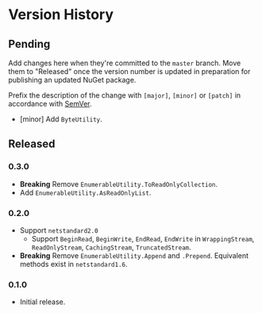 # Version History

## Pending

Add changes here when they're committed to the `master` branch. Move them to "Released" once the version number
is updated in preparation for publishing an updated NuGet package.

Prefix the description of the change with `[major]`, `[minor]` or `[patch]` in accordance with [SemVer](http://semver.org).

* [minor] Add `ByteUtility`.

## Released

### 0.3.0

* **Breaking** Remove `EnumerableUtility.ToReadOnlyCollection`.
* Add `EnumerableUtility.AsReadOnlyList`.

### 0.2.0

* Support `netstandard2.0`
  * Support `BeginRead`, `BeginWrite`, `EndRead`, `EndWrite` in `WrappingStream`, `ReadOnlyStream`, `CachingStream`, `TruncatedStream`.
* **Breaking** Remove `EnumerableUtility.Append` and `.Prepend`. Equivalent methods exist in `netstandard1.6`.

### 0.1.0

* Initial release.
